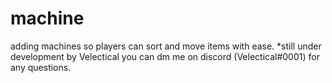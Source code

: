 # machine

adding machines so players can sort and move items with ease. 
*still under development by Velectical you can dm me on discord (Velectical#0001) for any questions.
